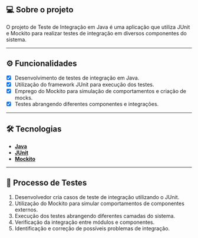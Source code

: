 ## 💻 Sobre o projeto

O projeto de Teste de Integração em Java é uma aplicação que utiliza JUnit e Mockito para realizar testes de integração em diversos componentes do sistema.

---

## ⚙️ Funcionalidades

- [x] Desenvolvimento de testes de integração em Java.
- [x] Utilização do framework JUnit para execução dos testes.
- [x] Emprego do Mockito para simulação de comportamentos e criação de mocks.
- [x] Testes abrangendo diferentes componentes e integrações.

---

## 🛠 Tecnologias

- **[Java](https://www.oracle.com/java)**
- **[JUnit](https://junit.org)**
- **[Mockito](https://site.mockito.org)**

---

## 📑 Processo de Testes

1. Desenvolvedor cria casos de teste de integração utilizando o JUnit.
2. Utilização do Mockito para simular comportamentos de componentes externos.
3. Execução dos testes abrangendo diferentes camadas do sistema.
4. Verificação da integração entre módulos e componentes.
5. Identificação e correção de possíveis problemas de integração.

